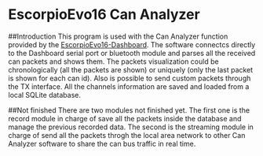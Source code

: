# EscorpioEvo16 Can Analyzer
##Introduction
This program is used with the Can Analyzer function provided by the [EscorpioEvo16-Dashboard](https://github.com/DavideMalvezzi/EscorpioEvo16-Dashboard).
The software connectcs directly to the Dashboard serial port or bluetooth module and parses all the received can packets and shows them.
The packets visualization could be chronologically (all the packets are shown) or uniquely (only the last packet is shown for each can id).
Also is possible to send custom packets through the TX interface.
All the channels information are saved and loaded from a local SQLite database.

##Not finished
There are two modules not finished yet.
The first one is the record module in charge of save all the packets inside the database and manage the previous recorded data.
The second is the streaming module in charge of send all the packets throgh the local area network to other Can Analyzer software to share 
the can bus traffic in real time.
